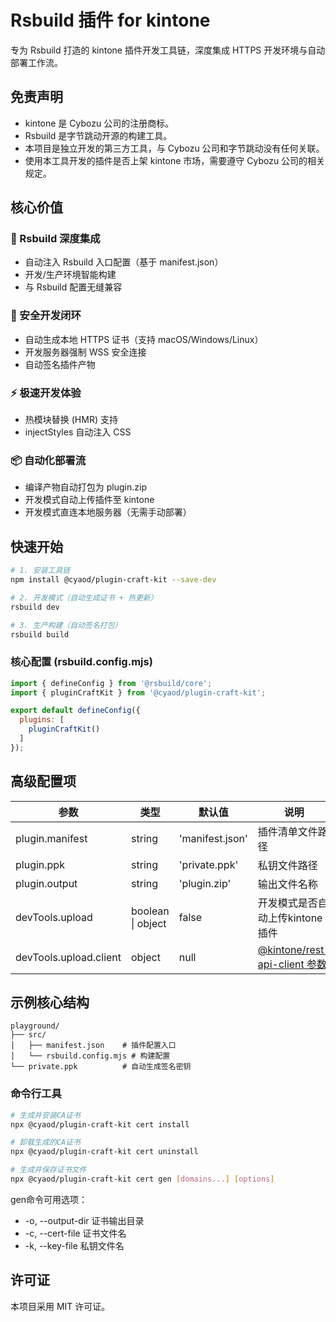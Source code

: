 # Rsbuild 插件 for kintone

专为 Rsbuild 打造的 kintone 插件开发工具链，深度集成 HTTPS 开发环境与自动部署工作流。

## 免责声明
- kintone 是 Cybozu 公司的注册商标。
- Rsbuild 是字节跳动开源的构建工具。
- 本项目是独立开发的第三方工具，与 Cybozu 公司和字节跳动没有任何关联。
- 使用本工具开发的插件是否上架 kintone 市场，需要遵守 Cybozu 公司的相关规定。

## 核心价值

### 🚀 Rsbuild 深度集成
- 自动注入 Rsbuild 入口配置（基于 manifest.json）
- 开发/生产环境智能构建
- 与 Rsbuild 配置无缝兼容

### 🔐 安全开发闭环
- 自动生成本地 HTTPS 证书（支持 macOS/Windows/Linux）
- 开发服务器强制 WSS 安全连接
- 自动签名插件产物

### ⚡ 极速开发体验
- 热模块替换 (HMR) 支持
- injectStyles 自动注入 CSS

### 📦 自动化部署流
- 编译产物自动打包为 plugin.zip
- 开发模式自动上传插件至 kintone
- 开发模式直连本地服务器（无需手动部署）

## 快速开始

```bash
# 1. 安装工具链
npm install @cyaod/plugin-craft-kit --save-dev

# 2. 开发模式（自动生成证书 + 热更新）
rsbuild dev

# 3. 生产构建（自动签名打包）
rsbuild build
```

### 核心配置 (rsbuild.config.mjs)
```javascript
import { defineConfig } from '@rsbuild/core';
import { pluginCraftKit } from '@cyaod/plugin-craft-kit';

export default defineConfig({
  plugins: [
    pluginCraftKit()
  ]
});
```

## 高级配置项

| 参数 | 类型 | 默认值 | 说明 |
|------|------|--------|-----|
| plugin.manifest | string | 'manifest.json' | 插件清单文件路径 |
| plugin.ppk | string | 'private.ppk' | 私钥文件路径 |
| plugin.output | string | 'plugin.zip' | 输出文件名称 |
| devTools.upload | boolean \| object | false | 开发模式是否自动上传kintone插件 |
| devTools.upload.client | object | null | [@kintone/rest-api-client 参数](https://github.com/kintone/js-sdk/tree/main/packages/rest-api-client#parameters-for-kintonerestapiclient) |

## 示例核心结构
```
playground/
├── src/
│   ├── manifest.json    # 插件配置入口
│   └── rsbuild.config.mjs # 构建配置
└── private.ppk          # 自动生成签名密钥
```

### 命令行工具
```bash
# 生成并安装CA证书
npx @cyaod/plugin-craft-kit cert install

# 卸载生成的CA证书
npx @cyaod/plugin-craft-kit cert uninstall

# 生成并保存证书文件
npx @cyaod/plugin-craft-kit cert gen [domains...] [options]
```

gen命令可用选项：

- -o, --output-dir <path> 证书输出目录
- -c, --cert-file <filename> 证书文件名
- -k, --key-file <filename> 私钥文件名

## 许可证

本项目采用 MIT 许可证。
